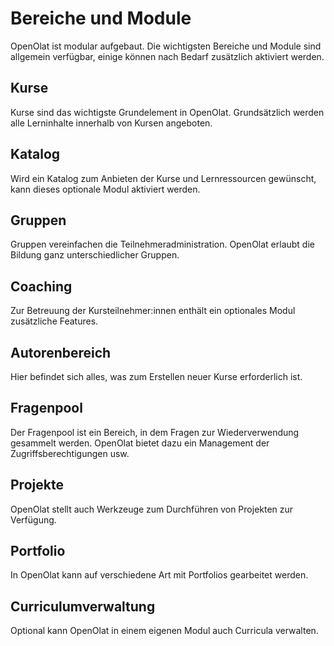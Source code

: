 # Bereiche und Module 
OpenOlat ist modular aufgebaut. Die wichtigsten Bereiche und Module sind allgemein verfügbar, einige können nach Bedarf zusätzlich aktiviert werden.

## Kurse
Kurse sind das wichtigste Grundelement in OpenOlat. Grundsätzlich werden alle Lerninhalte innerhalb von Kursen angeboten.

## Katalog
Wird ein Katalog zum Anbieten der Kurse und Lernressourcen gewünscht, kann dieses optionale Modul aktiviert werden.

## Gruppen
Gruppen vereinfachen die Teilnehmeradministration. OpenOlat erlaubt die Bildung ganz unterschiedlicher Gruppen.

## Coaching
Zur Betreuung der Kursteilnehmer:innen enthält ein optionales Modul zusätzliche Features.

## Autorenbereich
Hier befindet sich alles, was zum Erstellen neuer Kurse erforderlich ist.

## Fragenpool
Der Fragenpool ist ein Bereich, in dem Fragen zur Wiederverwendung gesammelt werden. OpenOlat bietet dazu ein Management der Zugriffsberechtigungen usw.

## Projekte
OpenOlat stellt auch Werkzeuge zum Durchführen von Projekten zur Verfügung. 

## Portfolio
In OpenOlat kann auf verschiedene Art mit Portfolios gearbeitet werden.

## Curriculumverwaltung
Optional kann OpenOlat in einem eigenen Modul auch Curricula verwalten.
